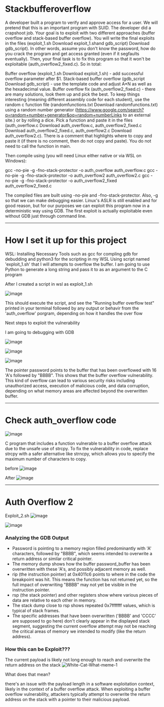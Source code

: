 # Stackbufferoverflow

A developer built a program to verify and approve access for a user. We will pretend that this is an important program with SUID. The developer did a crapshoot job. Your goal is to exploit with two different approaches (buffer overflow and stack-based buffer overflow). You will write the final exploits in the files (exploit_1.sh Download exploit_1.shand gdb_script) Download gdb_script). In other words, assume you don't know the password, how do you crack the program and get access granted (even if it segfaults eventually). Then, your final task is to fix this program so that it won't be exploitable (auth_overflow2_fixed.c). So in total:

Buffer overflow (exploit_1.sh Download exploit_1.sh) - add successful overflow parameter after $1.
Stack-based buffer overflow (gdb_script Download gdb_script) - use the template code and adjust A*N as well as the hexadecimal value.
Buffer overflow fix (auth_overflow2_fixed.c) - there are many solutions, look them up and pick the best.
To keep things interesting (meaning different assembly code for each student), use the random c function file (randomfunctions.txt Download randomfunctions.txt) using a random number generator (https://www.google.com/search?q=random+number+generator&oq=random+numberLinks to an external site.) or by rolling a dice. Pick a function and paste it in the files (auth_overflow.c Download auth_overflow.c, auth_overflow2_fixed.c Download auth_overflow2_fixed.c, auth_overflow2.c Download auth_overflow2.c). There is a comment that highlights where to copy and paste it (if there is no comment, then do not copy and paste). You do not need to call the function in main.

Then compile using (you will need Linux either native or via WSL on Windows):


gcc -no-pie -g -fno-stack-protector -o auth_overflow auth_overflow.c
gcc -no-pie -g -fno-stack-protector -o auth_overflow2 auth_overflow2.c
gcc -no-pie -g -fno-stack-protector -o auth_overflow2_fixed auth_overflow2_fixed.c

The compiled files are built using -no-pie and -fno-stack-protector. Also, -g so that we can make debugging easier. Linux's ASLR is still enabled and for good reason, but for our purposes we can exploit this program now in a deterministic way using GDB. The first exploit is actually exploitable even without GDB just through command line.








----------------------------------------------------------------------------------------------------------------------------






# How I set it up for this project

WSL: Installing Necessary Tools such as gcc for compling gdb for debudding and python3 for the scripting in my WSL
Using script named 'exploit_1.sh' that I will attempts to overflow the buffer.
I am going to use Python to generate a long string and pass it to as an argument to the C program

After I created a script in wsl as exploit_1.sh 

![image](https://github.com/peterisOnIT/Stackbufferoverflow/assets/117600297/3e6ff594-7a8f-47dc-92fb-2773cf0b34de)

This should execute the script, and see the "Running buffer overflow test" printed in your terminal followed by any output or behavir from the 'auth_overflow' porgram, depending on how it handles the over flow



Next steps to exploit the vulnerability 

I am going to debugging with GDB


![image](https://github.com/peterisOnIT/Stackbufferoverflow/assets/117600297/083d33e3-5152-4e3e-abc4-3f3fb092aa7a)

![image](https://github.com/peterisOnIT/Stackbufferoverflow/assets/117600297/ea0a6fce-2488-4cc6-8fb0-409ef9cdd283)



![image](https://github.com/peterisOnIT/Stackbufferoverflow/assets/117600297/660d22fe-66fc-4a6a-8909-e64ab082c972)


The pointer password points to the buffer that has been overflowed with 16 'A's followed by "BBBB". This shows that the buffer overflow vulnerability. This kind of overflow can lead to various security risks including unauthorized access, execution of malicious code, and data corruption, depending on what memory areas are affected beyond the overwritten buffer.

----------------------------------------------------------------------------------------------------------

# Check auth_overflow code

![image](https://github.com/peterisOnIT/Stackbufferoverflow/assets/117600297/a5d965a1-ee87-4ff4-a6a4-503fbafb5fbc)

C program that includes a function vulnerable to a buffer overflow attack due to the unsafe use of strcpy.
To fix the vulnerability in code, replace strcpy with a safer alternative like strncpy, which allows you to specify the maximum number of characters to copy.


before
![image](https://github.com/peterisOnIT/Stackbufferoverflow/assets/117600297/1f7e85b3-bddf-4e59-8692-8227051ba759)



After 
![image](https://github.com/peterisOnIT/Stackbufferoverflow/assets/117600297/078f292e-5d90-403e-b3b1-f80d143191a0)


----------------------------------------------------------------------------------------------------------

# Auth Overflow 2

Exploit_2.sh
![image](https://github.com/peterisOnIT/Stackbufferoverflow/assets/117600297/51a6ffd2-7193-42b1-8ea6-059058d975c3)

![image](https://github.com/peterisOnIT/Stackbufferoverflow/assets/117600297/6545f0f0-72d7-4ac3-8814-8cacc89eb2fe)

### Analyzing the GDB Output

- Password is pointing to a memory region filled predominantly with 'A' characters, followed by "BBBB", which seems intended to overwrite a return address or similar critical pointer.
- The memory dump shows how the buffer password_buffer has been overwritten with these 'A's, and possibly adjacent memory as well.
- rip (the instruction pointer) at 0x4011c6 points to where in the code the breakpoint was hit. This means the function has not returned yet, so the full impact of overwriting "BBBB" may not yet be visible in the instruction pointer.
- rsp (the stack pointer) and other registers show where various pieces of data are relative to each other in memory.
- The stack dump close to rsp shows repeated 0x7fffffff values, which is typical of stack frames.
- The specific addresses that have been overwritten ('BBBB' and 'CCCC' are supposed to go here) don't clearly appear in the displayed stack segment, suggesting the current overflow attempt may not be reaching the critical areas of memory we intended to modify (like the return address).


### How this can be Exploit???
The current payload is likely not long enough to reach and overwrite the return address on the stack
![White-Cat-What-meme-1](https://github.com/peterisOnIT/Stackbufferoverflow/assets/117600297/7f16619b-0eab-4a3d-b0c8-3a87066817c7)

What does that mean?

there's an issue with the payload length in a software exploitation context, likely in the context of a buffer overflow attack. When exploiting a buffer overflow vulnerability, attackers typically attempt to overwrite the return address on the stack with a pointer to their malicious payload.
